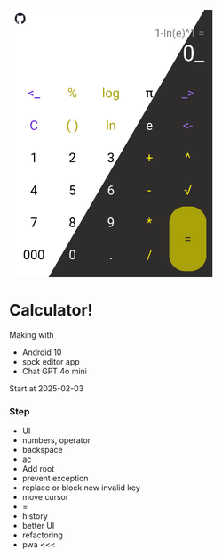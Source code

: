 ![screenshot](image/screenshot_calculator-480.webp)

# Calculator!

Making with
- Android 10
- spck editor app
- Chat GPT 4o mini

Start at 2025-02-03

### Step
- UI
- numbers, operator
- backspace
- ac
- Add root
- prevent exception
- replace or block new invalid key
- move cursor
- =
- history
- better UI 
- refactoring
- pwa <<<
